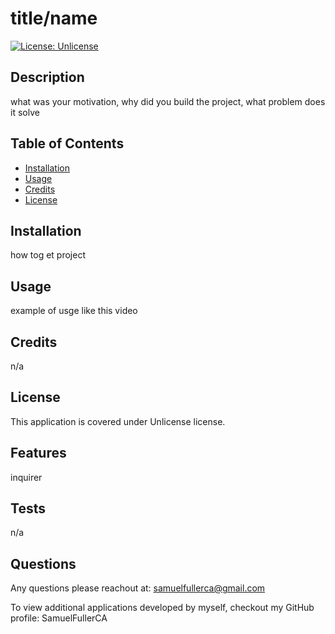 
  # title/name

  [![License: Unlicense](https://img.shields.io/badge/license-Unlicense-blue.svg)](http://unlicense.org/)

  ## Description

  what was your motivation, why did you build the project, what problem does it solve

  ## Table of Contents

  - [Installation](#installation)
  - [Usage](#usage)
  - [Credits](#credits)
  - [License](#license)

  ## Installation

  how tog et project

  ## Usage

  example of usge like this video

  ## Credits 

  n/a

  ## License

  This application is covered under Unlicense license.

  ## Features

  inquirer 

  ## Tests

  n/a

  ## Questions
  Any questions please reachout at: samuelfullerca@gmail.com
  
  To view additional applications developed by myself, checkout my GitHub profile: SamuelFullerCA
